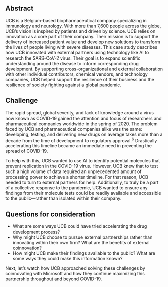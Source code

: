 ## Abstract 

UCB is a Belgium-based biopharmaceutical company specializing in immunology and neurology. With more than 7,600 people across the globe, UCB’s vision is inspired by patients and driven by science. UCB relies on innovation as a core part of their company. Their mission is to support the delivery of increased patient value and develop new solutions to transform the lives of people living with severe diseases. This case study describes how UCB innovated with external partners using technology like AI to research the SARS-CoV-2 virus. Their goal is to expand scientific understanding around the disease to inform corresponding drug development. By supporting cross-organizational and external collaboration with other individual contributors, chemical vendors, and technology companies, UCB helped support the resilience of their business and the resilience of society fighting against a global pandemic.

## Challenge

The rapid spread, global severity, and lack of knowledge around a virus now known as COVID-19 gained the attention and focus of researchers and pharmaceutical companies worldwide in the spring of 2020. The problem faced by UCB and pharmaceutical companies alike was the same: developing, testing, and delivering new drugs on average takes more than a decade from the time of development to regulatory approval.<sup>6</sup> Drastically accelerating this timeline became an immediate need in preventing the spread of COVID-19.

To help with this, UCB wanted to use AI to identify potential molecules that prevent replication in the COVID-19 virus. However, UCB knew that to test such a high volume of data required an unprecedented amount of processing power to achieve a shorter timeline. For that reason, UCB needed to turn to external partners for help. Additionally, to truly be a part of a collective response to the pandemic, UCB wanted to ensure any findings from their molecule tests could be readily available and accessible to the public—rather than isolated within their company.

## Questions for consideration

* What are some ways UCB could have tried accelerating the drug development process?
* Why might UCB choose to pursue external partnerships rather than innovating within their own firm? What are the benefits of external coinnovation?
* How might UCB make their findings available to the public? What are some ways they could make this information known?

Next, let’s watch how UCB approached solving these challenges by coinnovating with Microsoft and how they continue maximizing this partnership throughout and beyond COVID-19.

